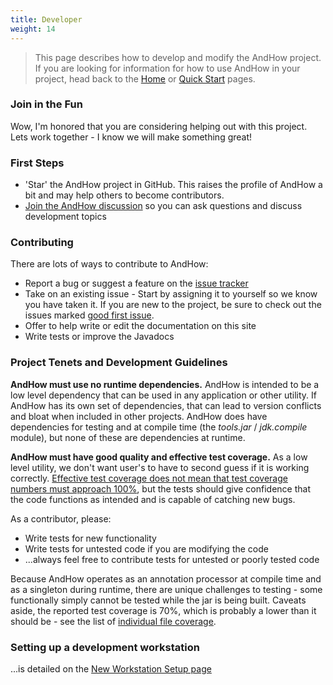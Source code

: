```yaml
---
title: Developer
weight: 14
---  
```


 > This page describes how to develop and modify the AndHow project.  If you are looking for information for how to use 
 > AndHow in your project, head back to the [Home](../) or [Quick Start](../quick-start) pages.

### Join in the Fun  

Wow, I'm honored that you are considering helping out with this project. Lets work together - I know we will make 
something great!

### First Steps  

 - 'Star' the AndHow project in GitHub. This raises the profile of AndHow a bit and may help others to become 
   contributors.
 - [Join the AndHow discussion](../join-discussion) so you can ask questions and discuss development topics

### Contributing  

There are lots of ways to contribute to AndHow:  

 - Report a bug or suggest a feature on the [issue tracker](https://github.com/eeverman/andhow/issues)  
 - Take on an existing issue - Start by assigning it to yourself so we know you have taken it. If you are new to the 
 project, be sure to check out the issues marked 
 [good first issue](https://github.com/eeverman/andhow/issues?q=is%3Aissue+is%3Aopen+label%3A%22good+first+issue%22).  
 - Offer to help write or edit the documentation on this site  
 - Write tests or improve the Javadocs  
 
### Project Tenets and Development Guidelines  

**AndHow must use no runtime dependencies.** AndHow is intended to be a low level dependency that can be used in any 
application or other utility. If AndHow has its own set of dependencies, that can lead to version conflicts and bloat 
when included in other projects. AndHow does have dependencies for testing and at compile time (the _tools.jar_ / 
_jdk.compile_ module), but none of these are dependencies at runtime.

**AndHow must have good quality and effective test coverage.** As a low level utility, we don't want user's to have to 
second guess if it is working correctly. 
[Effective test coverage does not mean that test coverage numbers must approach 100%](https://martinfowler.com/bliki/TestCoverage.html), 
but the tests should give confidence that the code functions as intended and is capable of catching new bugs.

As a contributor, please:

 - Write tests for new functionality  
 - Write tests for untested code if you are modifying the code  
 - ...always feel free to contribute tests for untested or poorly tested code  

Because AndHow operates as an annotation processor at compile time and as a singleton during runtime, there are unique 
challenges to testing - some functionally simply cannot be tested while the jar is being built. Caveats aside, the 
reported test coverage is 70%, which is probably a lower than it should be - see the list of 
[individual file coverage](https://codecov.io/gh/eeverman/andhow/list/master/).

### Setting up a development workstation  

...is detailed on the [New Workstation Setup page](/new-workstation-setup)